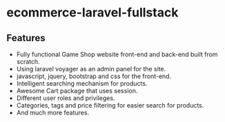 # ecommerce-laravel-fullstack


## Features

-   Fully functional Game Shop website front-end and back-end built from scratch.
-   Using laravel voyager as an admin panel for the site.
-   javascript, jquery, bootstrap and css for the front-end.
-   Intelligent searching mechanism for products.
-   Awesome Cart package that uses session.
-   Different user roles and privileges.
-   Categories, tags and price filtering for easier search for products.
-   And much more features.

